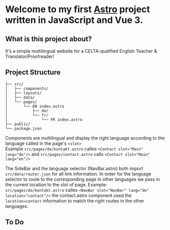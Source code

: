 # Welcome to my first [Astro](https://astro.build) project written in JavaScript and Vue 3.

## What is this project about?

It's a simple multilingual website for a CELTA-qualified English Teacher & Translator/Proofreader!


## Project Structure

```
├── src/
│   ├── components/
│   ├── layouts/
│   ├── data/
│   └── pages/
│       └── EN index.astro
│           ├── de/
│           └── fr/
│               └── FR index.astro
├── public/
└── package.json
```

Components are multilingual and display the right language according to the language called in the page's `<slot>`  
Example `src/pages/de/kontakt.astro` calles `<Contact slot="Main" lang="de"/>` and `src/pages/contact.astro` calls `<Contact slot="Main" lang="en"/>`

The SideBar and the language selector (NavBar.astro) both import `src/data/router.json` for all link information. In order for the language selector to route to the corresponding page in other languages we pass in the current location to the slot of page.  Example: `src/pages/de/kontakt.astro` calles `<NavBar slot="NavBar" lang="de" location="contact"/>` the contact.astro component used the `location=contact` information to match the right routes in the other languages.

## To Do